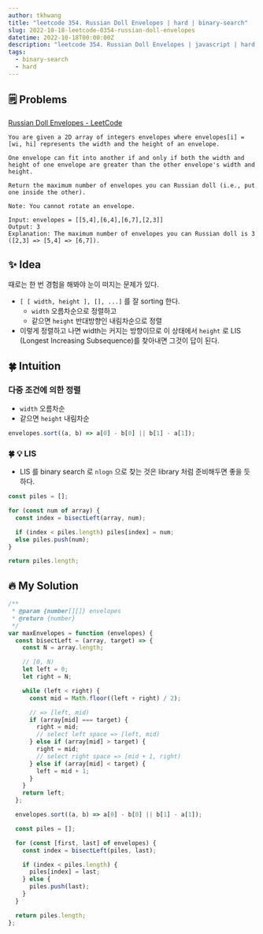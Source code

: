 ```yaml
---
author: tkhwang
title: "leetcode 354. Russian Doll Envelopes | hard | binary-search"
slug: 2022-10-18-leetcode-0354-russian-doll-envelopes
datetime: 2022-10-18T00:00:00Z
description: "leetcode 354. Russian Doll Envelopes | javascript | hard | binary-search"
tags:
  - binary-search
  - hard
---
```


## 🗒️ Problems

[Russian Doll Envelopes - LeetCode](https://leetcode.com/problems/russian-doll-envelopes/)

```
You are given a 2D array of integers envelopes where envelopes[i] = [wi, hi] represents the width and the height of an envelope.

One envelope can fit into another if and only if both the width and height of one envelope are greater than the other envelope's width and height.

Return the maximum number of envelopes you can Russian doll (i.e., put one inside the other).

Note: You cannot rotate an envelope.
```

```
Input: envelopes = [[5,4],[6,4],[6,7],[2,3]]
Output: 3
Explanation: The maximum number of envelopes you can Russian doll is 3 ([2,3] => [5,4] => [6,7]).
```

## ✨ Idea

때로는 한 번 경험을 해봐야 눈이 떠지는 문제가 있다.

- `[ [ width, height ], [], ...]` 를 잘 sorting 한다.
  - `width` 오름차순으로 정렬하고
  - 같으면 `height` 반대방향인 내림차순으로 정렬
- 이렇게 정렬하고 나면 width는 커지는 방향이므로 이 상태에서 `height` 로 LIS (Longest Increasing Subsequence)를 찾아내면 그것이 답이 된다.

## 🍀 Intuition

### 다중 조건에 의한 정렬

- `width` 오름차순
- 같으면 `height` 내림차순

```javascript
envelopes.sort((a, b) => a[0] - b[0] || b[1] - a[1]);
```

### 🍀 💡 LIS

- LIS 를 binary search 로 `nlogn` 으로 찾는 것은 library 처럼 준비해두면 좋을 듯 하다.

```javascript
const piles = [];

for (const num of array) {
  const index = bisectLeft(array, num);

  if (index < piles.length) piles[index] = num;
  else piles.push(num);
}

return piles.length;
```

## 🔥 My Solution

```javascript
/**
 * @param {number[][]} envelopes
 * @return {number}
 */
var maxEnvelopes = function (envelopes) {
  const bisectLeft = (array, target) => {
    const N = array.length;

    // [0, N)
    let left = 0;
    let right = N;

    while (left < right) {
      const mid = Math.floor((left + right) / 2);

      // => [left, mid)
      if (array[mid] === target) {
        right = mid;
        // select left space => [left, mid)
      } else if (array[mid] > target) {
        right = mid;
        // select right space => [mid + 1, right)
      } else if (array[mid] < target) {
        left = mid + 1;
      }
    }
    return left;
  };

  envelopes.sort((a, b) => a[0] - b[0] || b[1] - a[1]);

  const piles = [];

  for (const [first, last] of envelopes) {
    const index = bisectLeft(piles, last);

    if (index < piles.length) {
      piles[index] = last;
    } else {
      piles.push(last);
    }
  }

  return piles.length;
};
```
